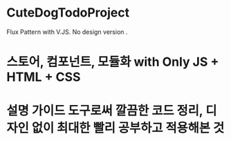 # CuteDogTodoProject  
Flux Pattern with V.JS. No design version .   

# 스토어, 컴포넌트, 모듈화 with Only JS + HTML + CSS  

# 설명 가이드 도구로써 깔끔한 코드 정리, 디자인 없이 최대한 빨리 공부하고 적용해본 것  
